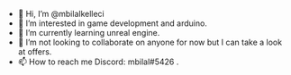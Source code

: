 - 👋 Hi, I’m @mbilalkelleci
- 👀 I’m interested in game development and arduino.
- 🌱 I’m currently learning unreal engine.
- 💞️ I’m not looking to collaborate on anyone for now but I can take a look at offers.
- 📫 How to reach me Discord: mbilal#5426 .

<!---
mbilalkelleci/mbilalkelleci is a ✨ special ✨ repository because its `README.md` (this file) appears on your GitHub profile.
You can click the Preview link to take a look at your changes.
--->
